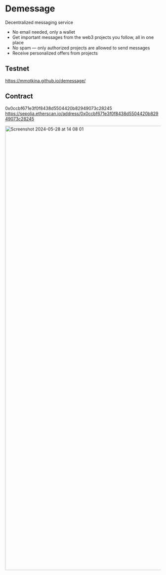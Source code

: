 # Demessage

Decentralized messaging service

- No email needed, only a wallet
- Get important messages from the web3 projects you follow, all in one place
- No spam — only authorized projects are allowed to send messages
- Receive personalized offers from projects

## Testnet
https://mmotkina.github.io/demessage/

## Contract

0x0ccbf671e3f0f8438d5504420b82949073c28245
https://sepolia.etherscan.io/address/0x0ccbf671e3f0f8438d5504420b82949073c28245

<img width="1433" alt="Screenshot 2024-05-28 at 14 08 01" src="https://github.com/mmotkina/demessage/assets/5398675/0a3a9a0b-cb2d-44c2-a4a7-e02b1f1bed9f">
